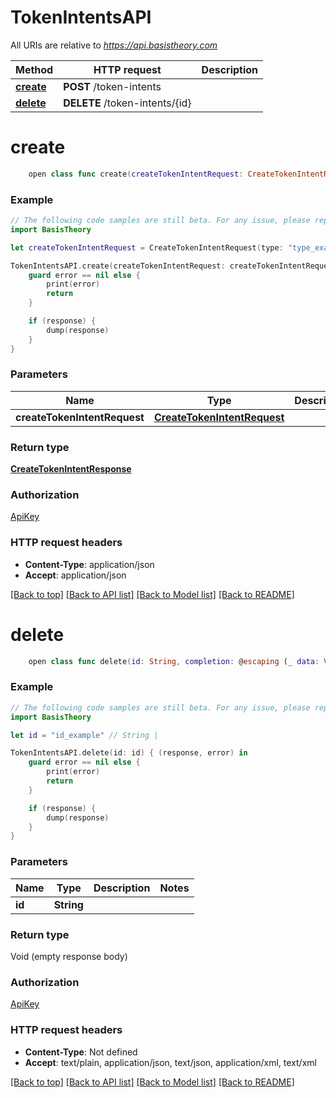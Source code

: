 # TokenIntentsAPI

All URIs are relative to *https://api.basistheory.com*

Method | HTTP request | Description
------------- | ------------- | -------------
[**create**](TokenIntentsAPI.md#create) | **POST** /token-intents | 
[**delete**](TokenIntentsAPI.md#delete) | **DELETE** /token-intents/{id} | 


# **create**
```swift
    open class func create(createTokenIntentRequest: CreateTokenIntentRequest, completion: @escaping (_ data: CreateTokenIntentResponse?, _ error: Error?) -> Void)
```



### Example
```swift
// The following code samples are still beta. For any issue, please report via http://github.com/OpenAPITools/openapi-generator/issues/new
import BasisTheory

let createTokenIntentRequest = CreateTokenIntentRequest(type: "type_example", data: 123) // CreateTokenIntentRequest | 

TokenIntentsAPI.create(createTokenIntentRequest: createTokenIntentRequest) { (response, error) in
    guard error == nil else {
        print(error)
        return
    }

    if (response) {
        dump(response)
    }
}
```

### Parameters

Name | Type | Description  | Notes
------------- | ------------- | ------------- | -------------
 **createTokenIntentRequest** | [**CreateTokenIntentRequest**](CreateTokenIntentRequest.md) |  | 

### Return type

[**CreateTokenIntentResponse**](CreateTokenIntentResponse.md)

### Authorization

[ApiKey](../README.md#ApiKey)

### HTTP request headers

 - **Content-Type**: application/json
 - **Accept**: application/json

[[Back to top]](#) [[Back to API list]](../README.md#documentation-for-api-endpoints) [[Back to Model list]](../README.md#documentation-for-models) [[Back to README]](../README.md)

# **delete**
```swift
    open class func delete(id: String, completion: @escaping (_ data: Void?, _ error: Error?) -> Void)
```



### Example
```swift
// The following code samples are still beta. For any issue, please report via http://github.com/OpenAPITools/openapi-generator/issues/new
import BasisTheory

let id = "id_example" // String | 

TokenIntentsAPI.delete(id: id) { (response, error) in
    guard error == nil else {
        print(error)
        return
    }

    if (response) {
        dump(response)
    }
}
```

### Parameters

Name | Type | Description  | Notes
------------- | ------------- | ------------- | -------------
 **id** | **String** |  | 

### Return type

Void (empty response body)

### Authorization

[ApiKey](../README.md#ApiKey)

### HTTP request headers

 - **Content-Type**: Not defined
 - **Accept**: text/plain, application/json, text/json, application/xml, text/xml

[[Back to top]](#) [[Back to API list]](../README.md#documentation-for-api-endpoints) [[Back to Model list]](../README.md#documentation-for-models) [[Back to README]](../README.md)

